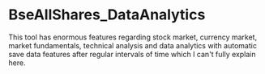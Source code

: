 # BseAllShares_DataAnalytics
This tool has enormous features regarding stock market, currency market, market fundamentals, technical analysis and data analytics with automatic save data features after regular intervals of time which I can't fully explain here.

